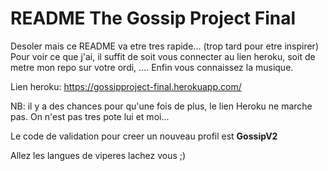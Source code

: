 # README The Gossip Project Final

Desoler mais ce README va etre tres rapide... (trop tard pour etre inspirer)
Pour voir ce que j'ai, il suffit de soit vous connecter au lien heroku, soit de metre mon repo sur votre ordi, .... Enfin vous connaissez la musique.

Lien heroku:
https://gossipproject-final.herokuapp.com/

NB: il y a des chances pour qu'une fois de plus, le lien Heroku ne marche pas. On n'est pas tres pote lui et moi...



Le code de validation pour creer un nouveau profil est **GossipV2**

Allez les langues de viperes lachez vous ;)
